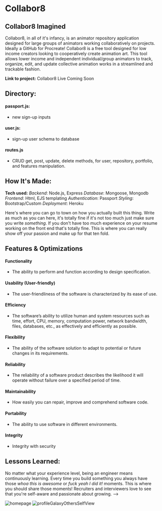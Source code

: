 # Collabor8
<!-- ## Collabor8 Inception (A very optional read background story)
One late night I was out at a popular local venue space to support one of my good friend's performances. I'm not much of a late night hypeman type so I often find myself having one-one and small group conversations. While waiting for the performance to begin I sat in the outdoor patio are with our friend, Sevi, who began telling me about a new community-oriented venture: 

A nation wide collective of low income animators collaborating on several comics and animations to create something unique (and probably a little crazy).
Sevi stated that the idea is to have hundreds working on a project at a time. BUT...
Being low-income there being restraints surrounding how to collaborate using the tools they currently use. Issues they stated with those tools were the ability to have a file open on more than two devices at once. To me, the idea of having hundreds of un-established animators all in various parts of the country working on one project file sounded chaotic.

And then it hit me! I sipped my beer and said "Sevi, what you need is a github for animators but I have no idea how to do that". And then I decided to f*ck around and find out.  

So, today I present to you the most recent version of Collabor8. -->

## Collabor8 Imagined
Collabor8, in all of it's infancy, is an animator repository application designed for large groups of animators working collaboratively on projects. Ideally a GitHub for Procreate! Collabor8 is a free tool designed for low income creators looking to cooperatively create animation art. This tool allows lower income and independent individual/group animators to track, organize, edit, and update collective animation works in a streamlined and trackable fashion.

**Link to project:** Collabor8 Live Coming Soon

## Directory:
#### passport.js:
- new sign-up inputs

#### user.js:
- sign-up user schema to database

#### routes.js
- CRUD get, post, update, delete methods, for user, repository, portfolio, and features manipulation. 

## How It's Made:

**Tech used:** 
*Backend*: Node.js, Express
*Database*: Mongoose, Mongodb 
*Frontend*: Html, EJS templating
*Authentication*: Passport
*Styling*: Bootstrap/Custom
*Deployment*: Heroku


Here's where you can go to town on how you actually built this thing. Write as much as you can here, it's totally fine if it's not too much just make sure you write *something*. If you don't have too much experience on your resume working on the front end that's totally fine. This is where you can really show off your passion and make up for that ten fold. 

## Features & Optimizations

#### Functionality
- The ability to perform and function according to design specification.

#### Usability (User-friendly)
- The user-friendliness of the software is characterized by its ease of use.

#### Efficiency
- The software’s ability to utilize human and system resources such as time, effort, CPU, memory, computation power, network bandwidth, files, databases, etc., as effectively and efficiently as possible.

#### Flexibility 
- The ability of the software solution to adapt to potential or future changes in its requirements.

#### Reliability
- The reliability of a software product describes the likelihood it will operate without failure over a specified period of time.


#### Maintainability
- How easily you can repair, improve and comprehend software code.

#### Portability
- The ability to use software in different environments.


#### Integrity
- Integrity with security

<!-- Key Features:
Animator Portfolio Pages 
Repositories

By Zip:
Events 
Search

 Go to project Page/Delete project
    Comments/Edit Comments/Likes/Trashes portfolio page logged in user render
    Owner vs User View
    Add Zip Code to sign in
    Community Forum 
    Search Page & Events Page
    Display Local Only
    Edit About Me
    Bubbles random colors and correctly file in
    Pull and Push files to Array with date and pusher name/email
    File Upload/Photo Upload/Photo Rendering in page
    Add E-reader for accessibility
    Upload multiple files
    Github Green Squares https://bitsofco.de/github-contribution-graph-css-grid/
    ScratchPad Page with API - Screenshots and Saves to Sketches
    Add multiple box checker to add genre tags and post with new repo/new push

<!-- You don't have to include this section but interviewers *love* that you can not only deliver a final product that looks great but also functions efficiently. Did you write something then refactor it later and the result was 5x faster than the original implementation? Did you cache your assets? Things that you write in this section are **GREAT** to bring up in interviews and you can use this section as reference when studying for technical interviews! -->

## Lessons Learned:

No matter what your experience level, being an engineer means continuously learning. Every time you build something you always have those *whoa this is awesome* or *fuck yeah I did it!* moments. This is where you should share those moments! Recruiters and interviewers love to see that you're self-aware and passionate about growing. -->

![homepage](https://user-images.githubusercontent.com/22268455/172026318-ab0369d5-1eb8-4037-9223-54672ab20311.png)
![profileGalaxyOthersSelfView](https://user-images.githubusercontent.com/22268455/172026323-6c03693d-4100-4be9-8c5d-4a670f62bbfc.png)

